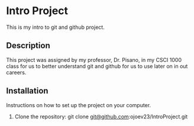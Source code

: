# Intro Project
This is my intro to git and github project.

## Description
This project was assigned by my professor, Dr. Pisano, in my CSCI 1000 class for
 us to better understand git and github for us to use later on in out careers. 

## Installation
Instructions on how to set up the project on your computer.

1. Clone the repository:
   git clone git@github.com:ojoev23/IntroProject.git

